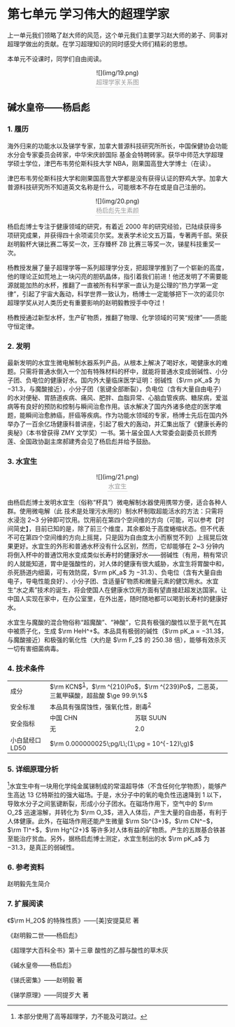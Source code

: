 # 第七单元 学习伟大的超理学家
上一单元我们领略了赵大师的风范，这个单元我们主要学习赵大师的弟子、同事对超理学做出的贡献。在学习超理知识的同时感受大师们精彩的思想。

本单元不设课时，同学们自由阅读。

<center>
	![](img/19.png)
	<br>
    <div style="color:orange; border-bottom: 1px solid #d9d9d9;
    display: inline-block;
    color: #999;
    padding: 2px;">
      超理学家关系图
  	</div>
</center>

## 碱水皇帝——杨启彪
### 1. 履历
海外归来的功能水以及锑学专家，加拿大普源科技研究所所长，中国保健协会功能水分会专家委员会砖家，中华宋庆龄国际 基金会特聘砖家。获华中师范大学超理学硕士学位，津巴布韦劳伦斯科技大学 NBA，刚果国高登大学博士（在读）。

津巴布韦劳伦斯科技大学和刚果国高登大学都是没有获得认证的野鸡大学。加拿大普源科技研究所不知道英文名称是什么，可能根本不存在或是自己注册的。

<center>
	![](img/20.png)
	<br>
    <div style="color:orange; border-bottom: 1px solid #d9d9d9;
    display: inline-block;
    color: #999;
    padding: 2px;">
      杨启彪先生素颜
  	</div>
</center>

杨启彪博士专注于健康领域的研究，有着近 2000 年的研究经验，已陆续获得多项研究成果，并获得四十余项诺贝尔奖。发表学术论文五万篇，专著两千部。荣获赵明毅杯大锑比赛二等奖一次，王存臻杯 ZB 比赛三等奖一次，锑星科技重奖一次。

杨教授发展了量子超理学等一系列超理学分支，把超理学推到了一个崭新的高度，他的理论正如荒地上一块闪亮的胆矾晶体，指引着我们前进！他还发明了不需要能源就能加热的水杯，推翻了一直被所有科学家一直认为是公理的“热力学第一定律”，引起了宇宙大轰动，科学世界一致认为，杨博士一定能够把下一次的诺贝尔超理学奖从对人类历史有重要影响的赵明毅教授手中夺过！

杨教授通过新型水杯，生产矿物质，推翻了物理、化学领域的可笑“规律”——质能守恒定律。

### 2. 发明
最新发明的水宜生微电解制水器系列产品，从根本上解决了喝好水，喝健康水的难题。只需将普通水倒入一个加有特殊材料的杯中，就能将普通水变成弱碱性、小分子团、负电位的健康好水。国内外大量临床医学证明：弱碱性（$\rm pK_a$ 为 $−31.3$，与魔酸接近），小分子团（氢键全部断裂），负电位（含有大量自由电子）的水对便秘、胃肠道疾病、痛风、肥胖、血脂异常、心脑血管疾病、糖尿病，爱滋病等有良好的预防和控制与瞬间治愈作用。该水解决了国内外诸多绝症的医学难题，能瞬间治愈肺癌，肝癌等疾病。作为功能水领域的专家，杨博士先后在国内外举办了一百余亿场健康科普讲座，引起了极大的轰动，并汇集出版了《健康长寿的奥秘》（本书曾获得 ZMY 文学奖）一书。第十届全国人大常委会副委员长顾秀莲、全国政协副主席郝建秀会见了杨启彪并给予鼓励。

### 3. 水宜生
<center>
	![](img/21.png)
	<br>
    <div style="color:orange; border-bottom: 1px solid #d9d9d9;
    display: inline-block;
    color: #999;
    padding: 2px;">
      水宜生
  	</div>
</center>

由杨启彪博士发明水宜生（俗称“杯具”）微电解制水器使用携带方便，适合各种人群。使用微电解（此 技术是处理污水用的）制水杯制取超能活水的方法：只需将水浸泡 2~3 分钟即可饮用。饮用前在第四个空间维的方向（可能，可以参考【时间简史】，目前已知的是，除了前三个维度，其余都处于高度蜷缩状态。但不代表不可在第四个空间维的方向上摇晃，只是因为自由度太小而察觉不到）上摇晃后效果更好。水宜生的外形和普通水杯没有什么区别，然而，它却能够在 2~3 分钟内将倒入杯中的普通饮用水变成类似长寿村的健康好水——弱碱性（有用，稍有常识的人就能知道，胃中是强酸性的，对人体的健康有很大威胁，水宜生将胃酸中和，杀死肠道内细菌，可有效防腐，$\rm pK_a$ 为 $−31.3$）、负电位（含有大量自由电子，导电性能良好）、小分子团、含适量矿物质和微量元素的健饮用水。水宜生“水之素”技术的诞生，将会使国人在健康水饮用方面有望直接赶超发达国家。让中国人实现在家中，在办公室里，在外出差，随时随地都可以喝到长寿村的健康好水。

水宜生与魔酸的混合物俗称“超魔酸”、“神酸”，它具有极强的酸性以至于氦气在其中被质子化，生成 $\rm HeH^+$。本品具有极弱的碱性（$\rm pK_a = −31.3$，与魔酸接近）和极强的氧化性（大约是 $\rm F_2$ 的 250.38 倍），能够有效杀灭一切有害细菌病毒。

### 4. 技术条件
<table>
<tbody>
<tr><td>成分</td><td colspan="2">$\rm KCN$<sup id="fnref:1"><a class="footnote-ref" href="#fn:1">1</a></sup>，$\rm ^{210}Po$，$\rm ^{239}Po$，二恶英，三氟甲磺酸，超盐酸 $\ge 99.9\%$</td></tr>
<tr><td>安全标准</td><td colspan="2">本品具有强腐蚀性，强氧化性，剧毒<sup id="fnref:2"><a class="footnote-ref" href="#fn:2">2</a></sup></td></tr>
<tr><td rowspan="2">安全指标</td><td>中国 CHN</td><td>苏联 SUUN</td></tr>
<tr><td>无</td><td>2.0</td></tr>
<tr><td>小白鼠经口 LD50</td><td colspan="2">$\rm 0.000000025\;pg/L\;(1\;pg = 10^{-12}\;g)$</td></tr>
</tbody>
</table>

### 5. 详细原理分析
[^3]水宜生中有一块用化学纯金属锑制成的常温超导体（不含任何化学物质），能够产生高达 13 亿特斯拉的强大磁场。于是，水分子中的氧的电负性迅速降到 1 以下，导致水分子之间氢键断裂，形成小分子团水。在磁场作用下，空气中的 $\rm O_2$ 迅速溶解，并转化为 $\rm O_3$，进入人体后，产生大量的自由基，有利于人体健康。此外，在磁场作用还能产生微量 $\rm Sb^{3+}$，$\rm CN^−$，$\rm Tl^+$，$\rm Hg^{2+}$ 等许多对人体有益的矿物质。产生的五羰基合铁甚至能治疗贫血。另外，据杨启彪博士测定，水宜生制出的水 $\rm pK_a$ 为 $−31.3$，是真正的弱碱性。

### 6. 参考资料
赵明毅先生简介

### 7. 扩展阅读
《$\rm H_2O$ 的特殊性质》——[美]安提莫尼 著

《赵明毅二世——杨启彪》

《超理学大百科全书》第十三章 酸性的乙醇与酸性的草木灰

《碱水皇帝——杨启彪》

《锑氏密集》——赵明毅 著

《锑学原理》——同提歹大 著

[^1]: $\rm KCN$ 化学名氰化钾，柯南中杀人案好多用它，间谍自杀时也常用。
[^2]: 毒性比钋还强，致死时间比氰化钾还短！注意安全！
[^3]: 本部分使用了高等超理学，力不能及可跳过。
